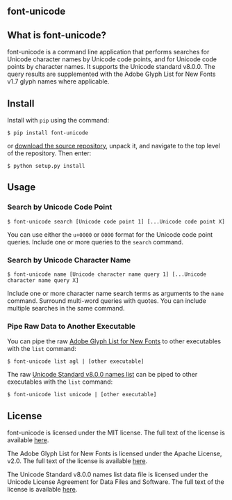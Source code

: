 ## font-unicode

## What is font-unicode? 

font-unicode is a command line application that performs searches for Unicode character names by Unicode code points, and for Unicode code points by character names.  It supports the Unicode standard v8.0.0.  The query results are supplemented with the Adobe Glyph List for New Fonts v1.7 glyph names where applicable. 

## Install

Install with `pip` using the command:

```
$ pip install font-unicode
```


or [download the source repository](https://github.com/source-foundry/font-unicode/tarball/master), unpack it, and navigate to the top level of the repository.  Then enter:


```
$ python setup.py install
```

## Usage


### Search by Unicode Code Point

```
$ font-unicode search [Unicode code point 1] [...Unicode code point X]
```

You can use either the `u+0000` or `0000` format for the Unicode code point queries.  Include one or more queries to the `search` command.


### Search by Unicode Character Name

```
$ font-unicode name [Unicode character name query 1] [...Unicode character name query X]
```

Include one or more character name search terms as arguments to the `name` command.  Surround multi-word queries with quotes.  You can include multiple searches in the same command.


### Pipe Raw Data to Another Executable

You can pipe the raw [Adobe Glyph List for New Fonts](https://raw.githubusercontent.com/source-foundry/font-unicode/master/lib/fontunicode/glyphlist/aglfn.txt) to other executables with the `list` command:

```
$ font-unicode list agl | [other executable]
```

The raw [Unicode Standard v8.0.0 names list](https://raw.githubusercontent.com/source-foundry/font-unicode/master/lib/fontunicode/glyphlist/NamesList.txt) can be piped to other executables with the `list` command:

```
$ font-unicode list unicode | [other executable]
```


## License

font-unicode is licensed under the MIT license.  The full text of the license is available [here](https://github.com/source-foundry/font-unicode/blob/master/docs/LICENSE).

The Adobe Glyph List for New Fonts is licensed under the Apache License, v2.0.  The full text of the license is available [here](http://www.apache.org/licenses/LICENSE-2.0.html).

The Unicode Standard v8.0.0 names list data file is licensed under the Unicode License Agreement for Data Files and Software.  The full text of the license is available [here](http://www.unicode.org/copyright.html).